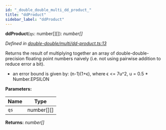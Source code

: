 ```yaml
---
id: "_double_double_multi_dd_product_"
title: "ddProduct"
sidebar_label: "ddProduct"
---
```


**ddProduct**(`qs`: number[][]): *number[]*

*Defined in [double-double/multi/dd-product.ts:13](https://github.com/FlorisSteenkamp/double-double/blob/d35ae52/src/double-double/multi/dd-product.ts#L13)*

Returns the result of multiplying together an array of double-double-precision
floating point numbers naively (i.e. not using pairwise addition to reduce
error a bit).

* an error bound is given by: (n-1)(1+ϵ),
where ϵ <= 7u^2, u = 0.5 * Number.EPSILON

**Parameters:**

Name | Type |
------ | ------ |
`qs` | number[][] |

**Returns:** *number[]*
